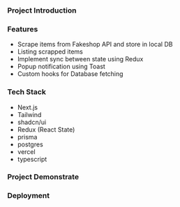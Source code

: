 ### Project Introduction
### Features
 - Scrape items from Fakeshop API and store in local DB
 - Listing scrapped items
 - Implement sync between state using Redux
 - Popup notification using Toast
 - Custom hooks for Database fetching
### Tech Stack
 - Next.js
 - Tailwind
 - shadcn/ui
 - Redux (React State)
 - prisma
 - postgres
 - vercel
 - typescript
### Project Demonstrate
### Deployment
